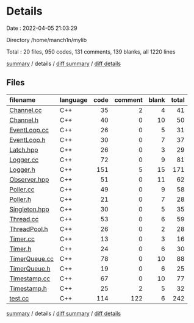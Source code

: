 # Details

Date : 2022-04-05 21:03:29

Directory /home/manch1n/mylib

Total : 20 files,  950 codes, 131 comments, 139 blanks, all 1220 lines

[summary](results.md) / details / [diff summary](diff.md) / [diff details](diff-details.md)

## Files
| filename | language | code | comment | blank | total |
| :--- | :--- | ---: | ---: | ---: | ---: |
| [Channel.cc](/Channel.cc) | C++ | 35 | 2 | 4 | 41 |
| [Channel.h](/Channel.h) | C++ | 40 | 0 | 10 | 50 |
| [EventLoop.cc](/EventLoop.cc) | C++ | 26 | 0 | 5 | 31 |
| [EventLoop.h](/EventLoop.h) | C++ | 30 | 0 | 7 | 37 |
| [Latch.hpp](/Latch.hpp) | C++ | 26 | 0 | 3 | 29 |
| [Logger.cc](/Logger.cc) | C++ | 72 | 0 | 9 | 81 |
| [Logger.h](/Logger.h) | C++ | 151 | 5 | 15 | 171 |
| [Observer.hpp](/Observer.hpp) | C++ | 51 | 0 | 11 | 62 |
| [Poller.cc](/Poller.cc) | C++ | 49 | 0 | 9 | 58 |
| [Poller.h](/Poller.h) | C++ | 21 | 0 | 7 | 28 |
| [Singleton.hpp](/Singleton.hpp) | C++ | 30 | 0 | 5 | 35 |
| [Thread.cc](/Thread.cc) | C++ | 53 | 0 | 6 | 59 |
| [ThreadPool.h](/ThreadPool.h) | C++ | 26 | 0 | 2 | 28 |
| [Timer.cc](/Timer.cc) | C++ | 13 | 0 | 3 | 16 |
| [Timer.h](/Timer.h) | C++ | 24 | 0 | 6 | 30 |
| [TimerQueue.cc](/TimerQueue.cc) | C++ | 78 | 0 | 10 | 88 |
| [TimerQueue.h](/TimerQueue.h) | C++ | 19 | 0 | 6 | 25 |
| [Timestamp.cc](/Timestamp.cc) | C++ | 67 | 0 | 10 | 77 |
| [Timestamp.h](/Timestamp.h) | C++ | 25 | 2 | 5 | 32 |
| [test.cc](/test.cc) | C++ | 114 | 122 | 6 | 242 |

[summary](results.md) / details / [diff summary](diff.md) / [diff details](diff-details.md)